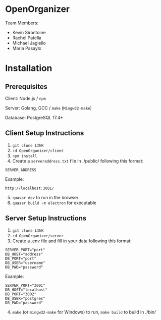 # OpenOrganizer

Team Members:
* Kevin Sirantoine
* Rachel Patella
* Michael Jagiello
* Maria Pasaylo

# Installation

## Prerequisites

Client: Node.js / ``npm``

Server: Golang, GCC / ``make`` (``Mingw32-make``)

Database: PostgreSQL 17.4+

## Client Setup Instructions

1. ``git clone LINK``
2. ``cd OpenOrganizer/client``
3. ``npm install``
4. Create a ``serveraddress.txt`` file in ./public/ following this format:
```
SERVER_ADDRESS
```
Example:
```
http://localhost:3001/
```
5. ``quasar dev`` to run in the browser
6. ``quasar build -m electron`` for executable

## Server Setup Instructions

1. ``git clone LINK``
2. ``cd OpenOrganizer/server``
3. Create a .env file and fill in your data following this format:
```
SERVER_PORT="port"
DB_HOST="address"
DB_PORT="port"
DB_USER="username"
DB_PWD="password"
```
Example:
```
SERVER_PORT="3001"
DB_HOST="localhost"
DB_PORT="3002"
DB_USER="postgres"
DB_PWD="password"
```
4. ``make`` (or ``mingw32-make`` for Windows) to run, ``make build`` to build in ./bin/
